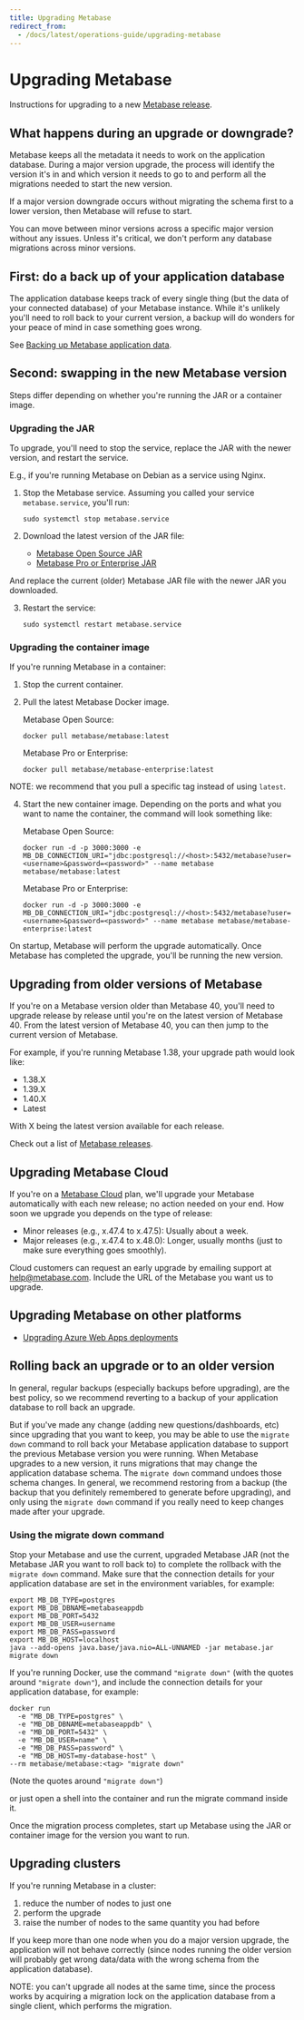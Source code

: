 ```yaml
---
title: Upgrading Metabase
redirect_from:
  - /docs/latest/operations-guide/upgrading-metabase
---
```


# Upgrading Metabase

Instructions for upgrading to a new [Metabase release](https://github.com/metabase/metabase/releases).

## What happens during an upgrade or downgrade?

Metabase keeps all the metadata it needs to work on the application database. During a major version upgrade, the process will identify the version it's in and which version it needs to go to and perform all the migrations needed to start the new version.

If a major version downgrade occurs without migrating the schema first to a lower version, then Metabase will refuse to start.

You can move between minor versions across a specific major version without any issues. Unless it's critical, we don't perform any database migrations across minor versions.

## First: do a back up of your application database

The application database keeps track of every single thing (but the data of your connected database) of your Metabase instance. While it's unlikely you'll need to roll back to your current version, a backup will do wonders for your peace of mind in case something goes wrong.

See [Backing up Metabase application data](backing-up-metabase-application-data.md).

## Second: swapping in the new Metabase version

Steps differ depending on whether you're running the JAR or a container image.

### Upgrading the JAR

To upgrade, you'll need to stop the service, replace the JAR with the newer version, and restart the service.

E.g., if you're running Metabase on Debian as a service using Nginx.

1. Stop the Metabase service. Assuming you called your service `metabase.service`, you'll run:

   ```
   sudo systemctl stop metabase.service
   ```
2. Download the latest version of the JAR file:

   - [Metabase Open Source JAR](https://www.metabase.com/start/oss/jar)
   - [Metabase Pro or Enterprise JAR](https://downloads.metabase.com/enterprise/latest/metabase.jar)

And replace the current (older) Metabase JAR file with the newer JAR you downloaded.

3. Restart the service:

   ```
   sudo systemctl restart metabase.service
   ```

### Upgrading the container image

If you're running Metabase in a container:

1. Stop the current container.

2. Pull the latest Metabase Docker image.

   Metabase Open Source:

   ```
   docker pull metabase/metabase:latest
   ```

   Metabase Pro or Enterprise:

   ```
   docker pull metabase/metabase-enterprise:latest
   ```

NOTE: we recommend that you pull a specific tag instead of using `latest`.

4. Start the new container image. Depending on the ports and what you want to name the container, the command will look something like:

   Metabase Open Source:

   ```
   docker run -d -p 3000:3000 -e MB_DB_CONNECTION_URI="jdbc:postgresql://<host>:5432/metabase?user=<username>&password=<password>" --name metabase metabase/metabase:latest
   ```

   Metabase Pro or Enterprise:

   ```
   docker run -d -p 3000:3000 -e MB_DB_CONNECTION_URI="jdbc:postgresql://<host>:5432/metabase?user=<username>&password=<password>" --name metabase metabase/metabase-enterprise:latest
   ```

On startup, Metabase will perform the upgrade automatically. Once Metabase has completed the upgrade, you'll be running the new version.

## Upgrading from older versions of Metabase

If you're on a Metabase version older than Metabase 40, you'll need to upgrade release by release until you're on the latest version of Metabase 40. From the latest version of Metabase 40, you can then jump to the current version of Metabase.

For example, if you're running Metabase 1.38, your upgrade path would look like:

- 1.38.X
- 1.39.X
- 1.40.X
- Latest

With X being the latest version available for each release.

Check out a list of [Metabase releases](https://github.com/metabase/metabase/releases).

## Upgrading Metabase Cloud

If you're on a [Metabase Cloud](https://www.metabase.com/pricing/) plan, we'll upgrade your Metabase automatically with each new release; no action needed on your end. How soon we upgrade you depends on the type of release:

- Minor releases (e.g., x.47.4 to x.47.5): Usually about a week.
- Major releases (e.g., x.47.4 to x.48.0): Longer, usually months (just to make sure everything goes smoothly).

Cloud customers can request an early upgrade by emailing support at help@metabase.com. Include the URL of the Metabase you want us to upgrade.

## Upgrading Metabase on other platforms

- [Upgrading Azure Web Apps deployments](running-metabase-on-azure.md#additional-configurations)

## Rolling back an upgrade or to an older version

In general, regular backups (especially backups before upgrading), are the best policy, so we recommend reverting to a backup of your application database to roll back an upgrade.

But if you've made any change (adding new questions/dashboards, etc) since upgrading that you want to keep, you may be able to use the `migrate down` command to roll back your Metabase application database to support the previous Metabase version you were running. When Metabase upgrades to a new version, it runs migrations that may change the application database schema. The `migrate down` command undoes those schema changes. In general, we recommend restoring from a backup (the backup that you definitely remembered to generate before upgrading), and only using the `migrate down` command if you really need to keep changes made after your upgrade.

### Using the migrate down command

Stop your Metabase and use the current, upgraded Metabase JAR (not the Metabase JAR you want to roll back to) to complete the rollback with the `migrate down` command. Make sure that the connection details for your application database are set in the environment variables, for example:

```
export MB_DB_TYPE=postgres
export MB_DB_DBNAME=metabaseappdb
export MB_DB_PORT=5432
export MB_DB_USER=username
export MB_DB_PASS=password
export MB_DB_HOST=localhost
java --add-opens java.base/java.nio=ALL-UNNAMED -jar metabase.jar migrate down
```

If you're running Docker, use the command `"migrate down"` (with the quotes around `"migrate down"`), and include the connection details for your application database, for example:

```
docker run
  -e "MB_DB_TYPE=postgres" \
  -e "MB_DB_DBNAME=metabaseappdb" \
  -e "MB_DB_PORT=5432" \
  -e "MB_DB_USER=name" \
  -e "MB_DB_PASS=password" \
  -e "MB_DB_HOST=my-database-host" \
--rm metabase/metabase:<tag> "migrate down"
```
(Note the quotes around `"migrate down"`)

or just open a shell into the container and run the migrate command inside it.

Once the migration process completes, start up Metabase using the JAR or container image for the version you want to run.

## Upgrading clusters

If you're running Metabase in a cluster:
1) reduce the number of nodes to just one
2) perform the upgrade
3) raise the number of nodes to the same quantity you had before

If you keep more than one node when you do a major version upgrade, the application will not behave correctly (since nodes running the older version will probably get wrong data/data with the wrong schema from the application database).

NOTE: you can't upgrade all nodes at the same time, since the process works by acquiring a migration lock on the application database from a single client, which performs the migration.
